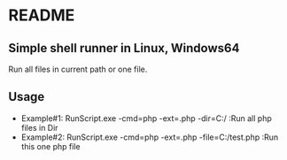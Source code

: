 # README

## Simple shell runner in Linux, Windows64

Run all files in current path or one file.

## Usage
* Example#1: RunScript.exe -cmd=php -ext=.php -dir=C:/  :Run all php files in Dir
* Example#2: RunScript.exe -cmd=php -ext=.php -file=C:/test.php  :Run this one php file
